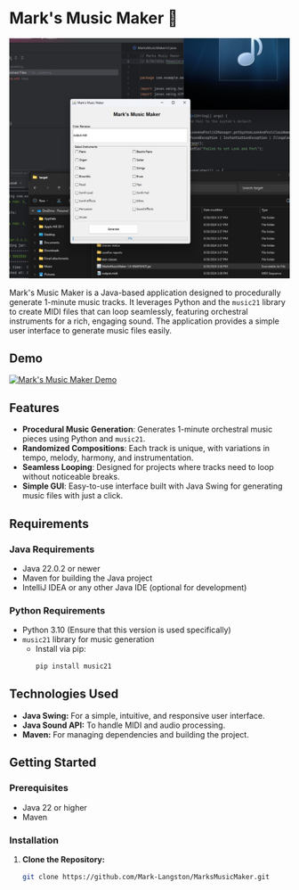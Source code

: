 # Mark's Music Maker 🎵

![Mark's Music Maker Screenshot](img/screenshot.jpg)

Mark's Music Maker is a Java-based application designed to procedurally generate 1-minute music tracks. It leverages Python and the `music21` library to create MIDI files that can loop seamlessly, featuring orchestral instruments for a rich, engaging sound. The application provides a simple user interface to generate music files easily.

## Demo

[![Mark's Music Maker Demo](https://img.youtube.com/vi/ai5xS7uaAcA/0.jpg)](https://youtu.be/ai5xS7uaAcA)

## Features

- **Procedural Music Generation**: Generates 1-minute orchestral music pieces using Python and `music21`.
- **Randomized Compositions**: Each track is unique, with variations in tempo, melody, harmony, and instrumentation.
- **Seamless Looping**: Designed for projects where tracks need to loop without noticeable breaks.
- **Simple GUI**: Easy-to-use interface built with Java Swing for generating music files with just a click.

## Requirements

### Java Requirements
- Java 22.0.2 or newer
- Maven for building the Java project
- IntelliJ IDEA or any other Java IDE (optional for development)

### Python Requirements
- Python 3.10 (Ensure that this version is used specifically)
- `music21` library for music generation
  - Install via pip:
    ```bash
    pip install music21
    ```

## Technologies Used

- **Java Swing:** For a simple, intuitive, and responsive user interface.
- **Java Sound API:** To handle MIDI and audio processing.
- **Maven:** For managing dependencies and building the project.

## Getting Started

### Prerequisites

- Java 22 or higher
- Maven

### Installation

1. **Clone the Repository:**

   ```bash
   git clone https://github.com/Mark-Langston/MarksMusicMaker.git
